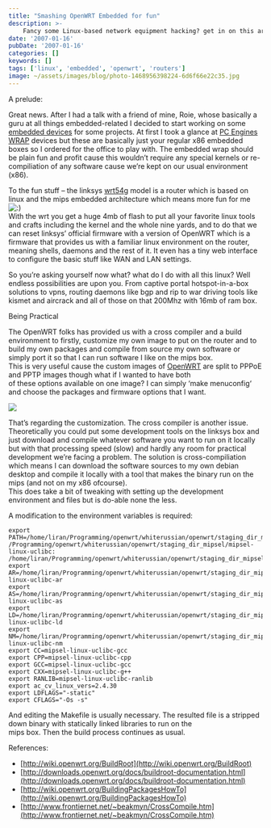 ```yaml
---
title: "Smashing OpenWRT Embedded for fun"
description: >-
    Fancy some Linux-based network equipment hacking? get in on this article about OpenWRT!
date: '2007-01-16'
pubDate: '2007-01-16'
categories: []
keywords: []
tags: ['linux', 'embedded', 'openwrt', 'routers']
image: ~/assets/images/blog/photo-1468956398224-6d6f66e22c35.jpg
---
```


A prelude:

Great news. After I had a talk with a friend of mine, Roie, whose basically a guru at all things embedded-related I decided to start working on some  [embedded devices](http://en.wikipedia.org/wiki/Linux_on_embedded_systems)  for some projects. At first I took a glance at  [PC Engines WRAP](http://www.pcengines.ch/wrap.htm)  devices but these are basically just your regular x86 embedded boxes so I ordered for the office to play with. The embedded wrap should be plain fun and profit cause this wouldn’t require any special kernels or re-compiliation of any software cause we’re kept on our usual environment (x86).

To the fun stuff – the linksys  [wrt54g](http://en.wikipedia.org/wiki/Linksys_WRT54G_series)  model is a router which is based on linux and the mips embedded architecture which means more fun for me  ![:)](https://web.archive.org/web/20140703100517im_/http://enginx.com/wp-includes/images/smilies/icon_smile.gif)  
With the wrt you get a huge 4mb of flash to put all your favorite linux tools and crafts including the kernel and the whole nine yards, and to do that we can reset linksys’ official firmware with a version of OpenWRT which is a firmware that provides us with a familiar linux environment on the router, meaning shells, daemons and the rest of it. It even has a tiny web interface to configure the basic stuff like WAN and LAN settings.

So you’re asking yourself now what? what do I do with all this linux? Well endless possibilities are upon you. From captive portal hotspot-in-a-box solutions to vpns, routing daemons like bgp and rip to war driving tools like kismet and aircrack and all of those on that 200Mhz with 16mb of ram box.

Being Practical

The OpenWRT folks has provided us with a cross compiler and a build environment to firstly, customize my own image to put on the router and to build my own packages and compile from source my own software or simply port it so that I can run software I like on the mips box.  
This is very useful cause the custom images of  [OpenWRT](https://openwrt.org/)  are split to PPPoE and PPTP images though what if I wanted to have both  
of these options available on one image? I can simply ‘make menuconfig‘ and choose the packages and firmware options that I want.

![](https://web.archive.org/web/20140703100517im_/http://upload.wikimedia.org/wikipedia/commons/8/8f/OpenWrt3640_WLAN.PNG)

That’s regarding the customization. The cross compiler is another issue. Theoretically you could put some development tools on the linksys box and just download and compile whatever software you want to run on it locally but with that processing speed (slow) and hardly any room for practical development we’re facing a problem. The solution is cross-compiliation which means I can download the software sources to my own debian desktop and compile it locally with a tool that makes the binary run on the mips (and not on my x86 ofcourse).  
This does take a bit of tweaking with setting up the development environment and files but is do-able none the less.

A modification to the environment variables is required:  
```
export PATH=/home/liran/Programming/openwrt/whiterussian/openwrt/staging_dir_mipsel/usr/bin:  
/Programming/openwrt/whiterussian/openwrt/staging_dir_mipsel/mipsel-linux-uclibc:  
/home/liran/Programming/openwrt/whiterussian/openwrt/staging_dir_mipsel/bin:$PATH  
export AR=/home/liran/Programming/openwrt/whiterussian/openwrt/staging_dir_mipsel/bin/mipsel-linux-uclibc-ar  
export AS=/home/liran/Programming/openwrt/whiterussian/openwrt/staging_dir_mipsel/bin/mipsel-linux-uclibc-as  
export LD=/home/liran/Programming/openwrt/whiterussian/openwrt/staging_dir_mipsel/bin/mipsel-linux-uclibc-ld  
export NM=/home/liran/Programming/openwrt/whiterussian/openwrt/staging_dir_mipsel/bin/mipsel-linux-uclibc-nm  
export CC=mipsel-linux-uclibc-gcc  
export CPP=mipsel-linux-uclibc-cpp  
export GCC=mipsel-linux-uclibc-gcc  
export CXX=mipsel-linux-uclibc-g++  
export RANLIB=mipsel-linux-uclibc-ranlib  
export ac_cv_linux_vers=2.4.30  
export LDFLAGS="-static"  
export CFLAGS="-Os -s"  
```

And editing the Makefile is usually necessary. The resulted file is a stripped down binary with statically linked libraries to run on the  
mips box. Then the build process continues as usual.

References:  
* [http://wiki.openwrt.org/BuildRoot](http://wiki.openwrt.org/BuildRoot)  
* [http://downloads.openwrt.org/docs/buildroot-documentation.html](http://downloads.openwrt.org/docs/buildroot-documentation.html)  
* [http://wiki.openwrt.org/BuildingPackagesHowTo](http://wiki.openwrt.org/BuildingPackagesHowTo)  
* [http://www.frontiernet.net/~beakmyn/CrossCompile.htm](http://www.frontiernet.net/~beakmyn/CrossCompile.htm)